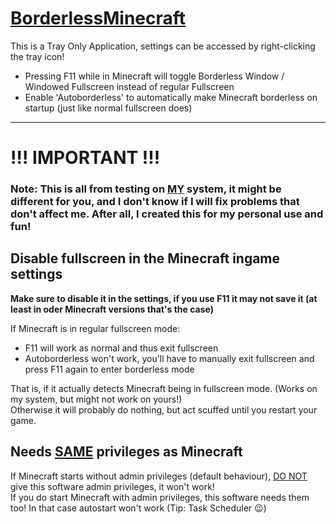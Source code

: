 # [BorderlessMinecraft](https://github.com/OnlYKai/BorderlessMinecraft/releases/latest/download/BorderlessMinecraft.exe)
This is a Tray Only Application, settings can be accessed by right-clicking the tray icon!
* Pressing F11 while in Minecraft will toggle Borderless Window / Windowed Fullscreen instead of regular Fullscreen
* Enable 'Autoborderless' to automatically make Minecraft borderless on startup (just like normal fullscreen does)

---

# !!! IMPORTANT !!!

### Note: This is all from testing on <ins>MY</ins> system, it might be different for you, and I don't know if I will fix problems that don't affect me. After all, I created this for my personal use and fun!

## Disable fullscreen in the Minecraft ingame settings
**Make sure to disable it in the settings, if you use F11 it may not save it (at least in oder Minecraft versions that's the case)**

If Minecraft is in regular fullscreen mode:
* F11 will work as normal and thus exit fullscreen
* Autoborderless won't work, you'll have to manually exit fullscreen and press F11 again to enter borderless mode

That is, if it actually detects Minecraft being in fullscreen mode. (Works on my system, but might not work on yours!)\
Otherwise it will probably do nothing, but act scuffed until you restart your game.

## Needs <ins>SAME</ins> privileges as Minecraft
If Minecraft starts without admin privileges (default behaviour), <ins>DO NOT</ins> give this software admin privileges, it won't work!\
If you do start Minecraft with admin privileges, this software needs them too! In that case autostart won't work (Tip: Task Scheduler 😉)